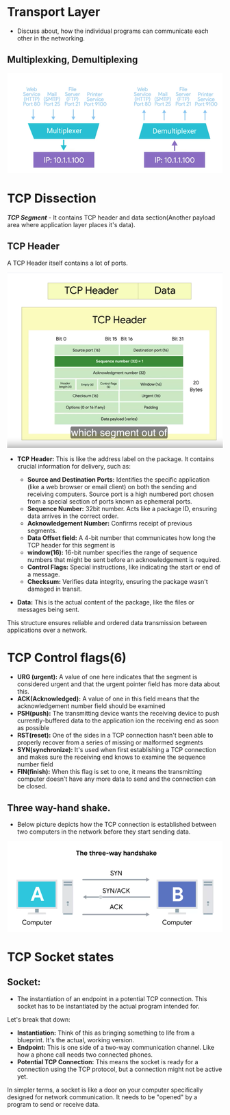 # Transport Layer

* Discuss about, how the individual programs can communicate each other in the networking.

## Multiplexking, Demultiplexing

![Multiplexing/demultiplexing](Images/multiplexingDemultiplexing.png)

# TCP Dissection

***TCP Segment*** - It contains TCP header and data section(Another payload area where application layer places it's data).

## TCP Header

A TCP Header itself contains a lot of ports.

![tcpheaderanddatasection](Images/TCPHeaderAndDataSection.png)

* **TCP Header:** This is like the address label on the package. It contains crucial information for delivery, such as:
    * **Source and Destination Ports:**  Identifies the specific application (like a web browser or email client) on both  the sending and receiving computers. Source port is a high numbered port chosen from a special section of ports known as ephemeral ports.
    * **Sequence Number:**  32bit number. Acts like a package ID, ensuring data arrives in the correct order.
    * **Acknowledgement Number:** Confirms receipt of previous segments.
    * **Data Offset field:** A 4-bit number that communicates how long the TCP header for this segment is
    * **window(16):** 16-bit number specifies the range of sequence numbers that might be sent before an acknowledgement is required.
    * **Control Flags:** Special instructions, like indicating the start or end of a message.
    * **Checksum:**  Verifies data integrity, ensuring the package wasn't damaged in transit.

* **Data:** This is the actual content of the package, like the files or messages being sent.

This structure ensures reliable and ordered data transmission between applications over a network. 

# TCP Control flags(6)

  * **URG (urgent):** A value of one here indicates that the segment is considered urgent and that the urgent pointer field has more data about this.
  * **ACK(Acknowledged):** A value of one in this field means that the acknowledgement number field should be examined
  * **PSH(push):** The transmitting device wants the receiving device to push currently-buffered data to the application ion the receiving end as soon as possible
  * **RST(reset):** One of the sides in a TCP connection hasn't been able to properly recover from a series of missing or malformed segments
  * **SYN(synchronize):** It's used when first establishing a TCP connection and makes sure the receiving end knows to examine the sequence number field
  * **FIN(finish):** When this flag is set to one, it means the transmitting computer doesn't have any more data to send and the connection can be closed.

## Three way-hand shake. 

* Below picture depicts how the TCP connection is established between two computers in the network before they start sending data. 

![threewayhandshake](Images/3wayhandshake.png)

# TCP Socket states

## Socket: 

* The instantiation of an endpoint in a potential TCP connection. This socket has to be instantiated by the actual program intended for.

Let's break that down:

* **Instantiation:**  Think of this as bringing something to life from a blueprint.  It's the actual, working version.
* **Endpoint:** This is one side of a two-way communication channel. Like how a phone call needs two connected phones.
* **Potential TCP Connection:** This means the socket is ready for a connection using the TCP protocol, but a connection might not be active yet.

In simpler terms, a socket is like a door on your computer specifically designed for network communication. It needs to be "opened" by a program to send or receive data. 
